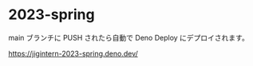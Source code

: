 # 2023-spring

main ブランチに PUSH されたら自動で Deno Deploy にデプロイされます。

https://jigintern-2023-spring.deno.dev/
